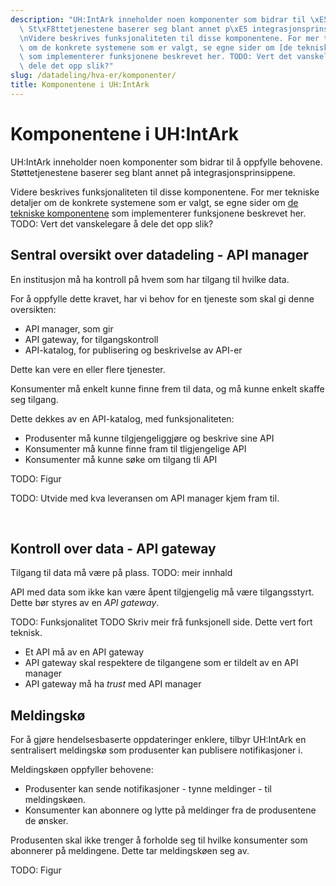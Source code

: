 ```yaml
---
description: "UH:IntArk inneholder noen komponenter som bidrar til \xE5 oppfylle behovene.\
  \ St\xF8ttetjenestene baserer seg blant annet p\xE5 integrasjonsprinsippene.\n\n\
  \nVidere beskrives funksjonaliteten til disse komponentene. For mer tekniske detaljer\
  \ om de konkrete systemene som er valgt, se egne sider om [de tekniske komponentene](/docs/datadeling/teknisk-plattform)\
  \ som implementerer funksjonene beskrevet her. TODO: Vert det vanskelegare \xE5\
  \ dele det opp slik?"
slug: /datadeling/hva-er/komponenter/
title: Komponentene i UH:IntArk
---
```


# Komponentene i UH:IntArk

UH:IntArk inneholder noen komponenter som bidrar til å oppfylle behovene. Støttetjenestene baserer seg blant annet på integrasjonsprinsippene.


Videre beskrives funksjonaliteten til disse komponentene. For mer tekniske detaljer om de konkrete systemene som er valgt, se egne sider om [de tekniske komponentene](/docs/datadeling/teknisk-plattform) som implementerer funksjonene beskrevet her. TODO: Vert det vanskelegare å dele det opp slik?

## Sentral oversikt over datadeling - API manager


En institusjon må ha kontroll på hvem som har tilgang til hvilke data.


For å oppfylle dette kravet, har vi behov for en tjeneste som skal gi denne oversikten:


* API manager, som gir
* API gateway, for tilgangskontroll
* API-katalog, for publisering og beskrivelse av API-er


Dette kan vere en eller flere tjenester.


Konsumenter må enkelt kunne finne frem til data, og må kunne enkelt skaffe seg tilgang.


Dette dekkes av en API-katalog, med funksjonaliteten:


* Produsenter må kunne tilgjengeliggjøre og beskrive sine API
* Konsumenter må kunne finne fram til tligjengelige API
* Konsumenter må kunne søke om tilgang tli API


TODO: Figur


TODO: Utvide med kva leveransen om API manager kjem fram til.


 


## Kontroll over data - API gateway


Tilgang til data må være på plass. TODO: meir innhald


API med data som ikke kan være åpent tilgjengelig må være tilgangsstyrt. Dette bør styres av en *API gateway*.


TODO: Funksjonalitet TODO Skriv meir frå funksjonell side. Dette vert fort teknisk.


* Et API må av en API gateway
* API gateway skal respektere de tilgangene som er tildelt av en API manager
* API gateway må ha *trust* med API manager


## Meldingskø


For å gjøre hendelsesbaserte oppdateringer enklere, tilbyr UH:IntArk en sentralisert meldingskø som produsenter kan publisere notifikasjoner i.


Meldingskøen oppfyller behovene:


* Produsenter kan sende notifikasjoner - tynne meldinger - til meldingskøen.
* Konsumenter kan abonnere og lytte på meldinger fra de produsentene de ønsker.


Produsenten skal ikke trenger å forholde seg til hvilke konsumenter som abonnerer på meldingene. Dette tar meldingskøen seg av.


TODO: Figur